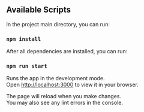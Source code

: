## Available Scripts

In the project main directory, you can run: 

### `npm install `

After all dependencies are installed, you can run: 

### `npm run start `

Runs the app in the development mode.\
Open [http://localhost:3000](http://localhost:3000) to view it in your browser.

The page will reload when you make changes.\
You may also see any lint errors in the console.
